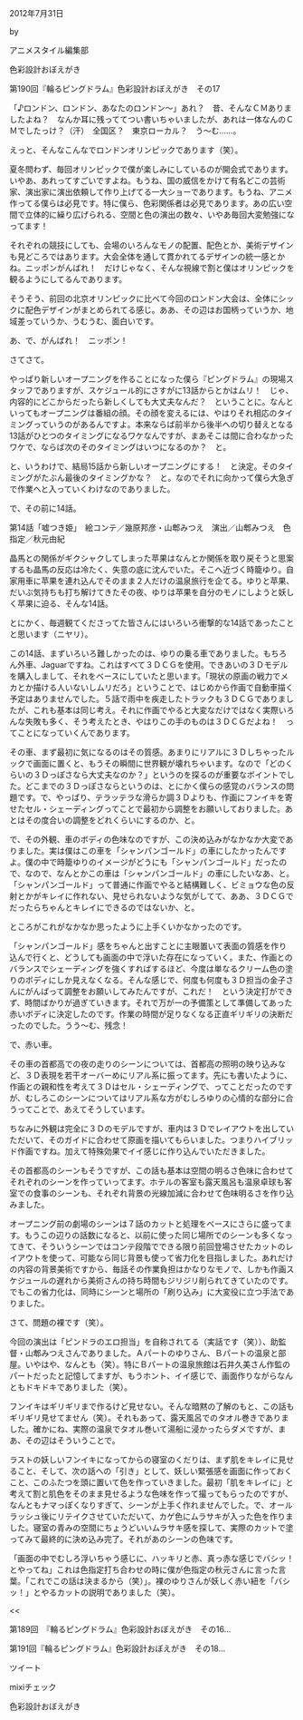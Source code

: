 <!-- source: http://animestyle.jp/2012/07/31/1515/ -->

2012年7月31日

 

 by 

 

アニメスタイル編集部

 

色彩設計おぼえがき

 

第190回『輪るピングドラム』色彩設計おぼえがき　その17


「♪ロンドン、ロンドン、あなたのロンドン〜」あれ？　昔、そんなＣＭありましたよね？　なんか耳に残っててつい書いちゃいましたが、あれは一体なんのＣＭでしたっけ？（汗）　全国区？　東京ローカル？　う〜む……。


えっと、そんなこんなでロンドンオリンピックであります（笑）。


夏冬問わず、毎回オリンピックで僕が楽しみにしているのが開会式であります。いやあ、あれってすごいですよね。もうね、国の威信をかけて有名どこの芸術家、演出家に演出依頼して作り上げてる一大ショーであります。もうね、アニメ作ってる僕らは必見です。特に僕ら、色彩関係者は必見であります。あの広い空間で立体的に繰り広げられる、空間と色の演出の数々、いやあ毎回大変勉強になってます！


それぞれの競技にしても、会場のいろんなモノの配置、配色とか、美術デザインも見どころではあります。大会全体を通して貫かれてるデザインの統一感とかね。ニッポンがんばれ！　だけじゃなく、そんな視線で割と僕はオリンピックを観るようにしてるんであります。


そうそう、前回の北京オリンピックに比べて今回のロンドン大会は、全体にシックに配色デザインがまとめられてる感じ。ああ、その辺はお国柄っていうか、地域差っていうか、うむうむ、面白いです。


あ、で、がんばれ！　ニッポン！


さてさて。


やっぱり新しいオープニングを作ることになった僕ら『ピングドラム』の現場スタッフでありますが、スケジュール的にさすがに13話からとかはムリ！　じゃ、内容的にどこからだったら新しくしても大丈夫なんだ？　ということに。なんといってもオープニングは番組の顔。その顔を変えるには、やはりそれ相応のタイミングっていうのがあるんですよ。本来ならば前半から後半への切り替えとなる13話がひとつのタイミングになるワケなんですが、まあそこは間に合わなかったワケで、ならば次のそのタイミングはいつになるのか？　と。


と、いうわけで、結局15話から新しいオープニングにする！　と決定。そのタイミングがたぶん最後のタイミングかな？　と。なのでそれに向かって僕ら大急ぎで作業へと入っていくわけなのでありました。


で、その前に14話。

第14話「嘘つき姫」　絵コンテ／幾原邦彦・山郫みつえ　演出／山郫みつえ　色指定／秋元由紀


晶馬との関係がギクシャクしてしまった苹果はなんとか関係を取り戻そうと思案するも晶馬の反応は冷たく、失意の底に沈んでいた。そこへ近づく時籠ゆり。自家用車に苹果を連れ込んでそのまま２人だけの温泉旅行を企てる。ゆりと苹果、だいぶ気持ちも打ち解けてきたその夜、ゆりは苹果を自分のモノにしようと妖しく苹果に迫る、そんな14話。


とにかく、毎週観てくださってた皆さんにはいろいろ衝撃的な14話であったことと思います（ニヤリ）。


この14話、まずいろいろ難しかったのは、ゆりの乗る車でありました。もちろん外車、Jaguarですね。これはすべて３ＤＣＧを使用。できあいの３Ｄモデルを購入しまして、それをベースにしていたと思います。「現状の原画の戦力でメカとか描ける人いないしムリだろ」ということで、はじめから作画で自動車描く予定はありませんでした。５話で雨中を疾走したトラックも３ＤＣＧでありましたが、これも基本は同じ考え。それに作画でやると大変なだけではなく実際いろんな失敗も多く、そう考えたとき、やはりこの手のものは３ＤＣＧだよね！　ってことになっていくんであります。


その車、まず最初に気になるのはその質感。あまりにリアルに３Ｄしちゃったルックで画面に置くと、もうその瞬間に世界観が壊れちゃいます。なので「どのくらいの３Ｄっぽさなら大丈夫なのか？」というのを探るのが重要なポイントでした。どこまでの３Ｄっぽさならというのは、とにかく僕らの感覚のバランスの問題です。で、やっぱり、テラッテラな滑らか調３Ｄよりも、作画にフンイキを寄せたセル・シェーディングってことで最初から調整をお願いしておりました。あとはその度合いの調整をどれくらいにするのか、と。


で、その外観、車のボディの色味なのですが、この決め込みがなかなか大変でありました。実は僕はこの車を「シャンパンゴールド」の車にしたかったんですよ。僕の中で時籠ゆりのイメージがどうにも「シャンパンゴールド」だったので、なので、なんとかこの車は「シャンパンゴールド」の車にしたいなあ、と。「シャンパンゴールド」って普通に作画でやると結構難しく、ビミョウな色の反射とかがキレイに作れない、見せられないような気がしてて、ああ、３ＤＣＧでだったらちゃんとキレイにできるのではないか、と。


ところがこれがなかなか思ったように上手くいかなかったのです。


「シャンパンゴールド」感をちゃんと出すことに主眼置いて表面の質感を作り込んで行くと、どうしても画面の中で浮いた存在になっていく。また、作画とのバランスでシェーディングを強くすればするほど、今度は単なるクリーム色の塗りのボディにしか見えなくなる。そんな感じで、何度も何度も３Ｄ担当の金子さんにがんばって調整をお願いしてみたんですが、これだ！　という決定打ができず、時間ばかりが過ぎていきます。それで万が一の予備策として準備してあった赤いボディに決定したのです。作業の時間が足りなくなる正直ギリギリの決断だったのでした。うう〜む、残念！


で、赤い車。


その車の首都高での夜の走りのシーンについては、首都高の照明の映り込みなど、３Ｄ表現を若干オーバーめにリアル系に振ってます。先にも書いたように、作画との親和性を考えて３Ｄはセル・シェーディングで、ってことだったのですが、むしろこのシーンについてはリアル系な方がむしろゆりの心情的な部分に合うってことで、あえてそうしています。


ちなみに外観は完全に３Ｄのモデルですが、車内は３Ｄでレイアウトを出していただいて、そのガイドに合わせて原画を描いてもらいました。つまりハイブリッド作画ですね。加えて特殊効果でイイ感じに作り込んでいただきました。


その首都高のシーンもそうですが、この話も基本は空間の明るさ色味に合わせてそれぞれのシーンを作っていってます。ホテルの客室も露天風呂も温泉卓球も客室での食事のシーンも、それぞれ背景の光線加減に合わせて色味明るさを作り込みました。


オープニング前の劇場のシーンは７話のカットと処理をベースにさらに盛ってます。もうこの辺りの話数になると、以前に使った同じ場所でのシーンも多くなってきて、そういうシーンではコンテ段階でできる限り前回登場させたカットのレイアウトを使って、可能なら同じ背景も使って省力化を目指しました。あれだけの内容の背景美術ですから、毎話その作業負担はかなりなモノで、しかも作画スケジュールの遅れから美術さんの持ち時間もジリジリ削られてきていたのです。でもこの省力化は、同時にシーンと場所の「刷り込み」に大変役に立つ手法でありました。


さて、問題の裸です（笑）。


今回の演出は「ピンドラのエロ担当」を自称されてる（実話です（笑））、助監督・山郫みつえさんでありました。Ａパートのゆりさん、Ｂパートの温泉と部屋。いやはや、なんとも（笑）。特にＢパートの温泉旅館は石井久美さん作監のパートだったと記憶してますが、もうホント、イイ感じで、画面作りながらなんともドキドキでありました（笑）。


フンイキはギリギリまで作るけど見せない。そんな暗黙の了解のもと、この話もギリギリ見せてません（笑）。それもあって、露天風呂でのタオル巻きでありました。確かにね、実際の温泉でタオル巻いて湯船に浸かったらダメですが、まあ、その辺はそういうことで。


ラストの妖しいフンイキになってからの寝室のくだりは、まず肌をキレイに見せること、そして、次の話への「引き」として、妖しい緊張感を画面に作っておくこと、このふたつを頭に置いて色を作っていきました。最初「肌をキレイに」と考えて割と肌色をそのまま見せるような色味を作って撮ってもらったのですが、なんともナマっぽくなりすぎて、シーンが上手く作れませんでした。で、オールラッシュ後にリテイクさせていただいて、カゲ色にムラサキが入った色を作りました。寝室の青みの空間にちょうどいいムラサキ感を探して、実際のカットで塗ってみて最終的に決め込み完了。それがあのシーンの色味です。


「画面の中でむしろ浮いちゃう感じに、ハッキリと赤、真っ赤な感じでバシッ！　とやってね」これは色指定打ち合わせの時に僕が色指定の秋元さんに言った言葉。「これでこの話は決まるから（笑）」。裸のゆりさんが妖しく赤い紐を「バシッ！」とやるカットの説明でありました（笑）。


<< 

第189回　『輪るピングドラム』色彩設計おぼえがき　その16...

第191回『輪るピングドラム』色彩設計おぼえがき　その18...

 >>

ツイート

mixiチェック

色彩設計おぼえがき
